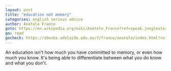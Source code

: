 ```yaml
---
layout: post
title: "education not memory"
categories: english serious advice
author: Anatole France
goto: https://en.wikipedia.org/wiki/Anatole_France?ref=speak.junglestar.org
go: read
gocheck: https://ebooks.adelaide.edu.au/f/france/anatole/index.html?ref=speak.junglestar.org
---
```

An education isn't how much you have committed to memory, or even how much you know. It's being able to differentiate between what you do know and what you don't.

